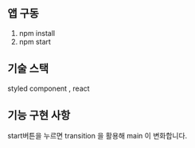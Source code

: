 ## 앱 구동 

1. npm install
2. npm start 

## 기술 스택 
styled component , react 

## 기능 구현 사항 
start버튼을 누르면 transition 을 활용해 
main 이 변화합니다. 
